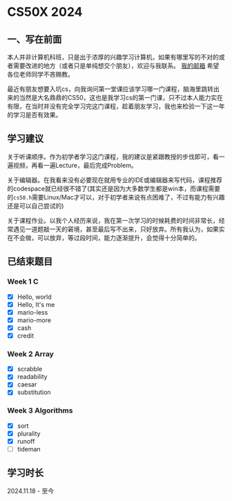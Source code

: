 # CS50X 2024

## 一、写在前面
本人并非计算机科班，只是出于浓厚的兴趣学习计算机，如果有哪里写的不对的或者需要改进的地方（或者只是单纯想交个朋友），欢迎与我联系。
[我的邮箱](mailto:yutaki23@163.com)
希望各位老师同学不吝赐教。

最近有朋友想要入坑cs，向我询问第一堂课应该学习哪一门课程，脑海里跳转出来的当然是大名鼎鼎的CS50，这也是我学习cs的第一门课，只不过本人能力实在有限，在当时并没有完全学习完这门课程，趁着朋友学习，我也来检验一下这一年的学习是否有效果。

## 学习建议
关于听课顺序。作为初学者学习这门课程，我的建议是紧跟教授的步伐即可，看一遍视频，再看一遍Lecture，最后完成Problem。

关于编辑器。在我看来没有必要现在就用专业的IDE或编辑器来写代码，课程推荐的codespace就已经很不错了(其实还是因为大多数学生都是win本，而课程需要的`cs50.h`需要Linux/Mac才可以，对于初学者来说有点困难了，不过有能力有兴趣还是可以自己尝试的)

关于课程作业。以我个人经历来说，我在第一次学习的时候耗费的时间非常长，经常遇见一道题敲一天的窘境，甚至最后写不出来，只好放弃。所有我认为，如果实在不会做，可以放弃，等过段时间，能力逐渐提升，会觉得十分简单的。

## 已结束题目

### Week 1 C
- [x] Hello, world
- [x] Hello, It's me
- [x] mario-less
- [x] mario-more
- [x] cash
- [x] credit

### Week 2 Array
- [x] scrabble
- [x] readability
- [x] caesar
- [x] substitution

### Week 3 Algorithms
- [x] sort
- [x] plurality
- [x] runoff
- [ ] tideman

## 学习时长
2024.11.18 - 至今